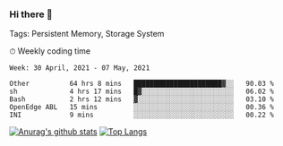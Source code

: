 ### Hi there 👋

Tags: Persistent Memory, Storage System

<!--

[![Anurag's github stats](https://github-readme-stats.vercel.app/api?username=wwyf)](https://github.com/anuraghazra/github-readme-stats)

[![Anurag's github stats](https://github-readme-stats.vercel.app/api?username=wwyf&count_private=true)](https://github.com/anuraghazra/github-readme-stats)


[![Top Langs](https://github-readme-stats.vercel.app/api/top-langs/?username=wwyf&count_private=true&&hide=jupyter%20notebook,html)](https://github.com/anuraghazra/github-readme-stats)



-->


⏱ Weekly coding time

<!--START_SECTION:waka-->
```text
Week: 30 April, 2021 - 07 May, 2021

Other          64 hrs 8 mins   ██████████████████████▓░░   90.03 % 
sh             4 hrs 17 mins   █▓░░░░░░░░░░░░░░░░░░░░░░░   06.02 % 
Bash           2 hrs 12 mins   ▓░░░░░░░░░░░░░░░░░░░░░░░░   03.10 % 
OpenEdge ABL   15 mins         ░░░░░░░░░░░░░░░░░░░░░░░░░   00.36 % 
INI            9 mins          ░░░░░░░░░░░░░░░░░░░░░░░░░   00.22 % 
```
<!--END_SECTION:waka-->



[![Anurag's github stats](https://github-readme-stats.vercel.app/api?username=wwyf&count_private=true&show_icons=true&hide_border=true)](https://github.com/anuraghazra/github-readme-stats) [![Top Langs](https://github-readme-stats.vercel.app/api/top-langs/?username=wwyf&count_private=true&hide=jupyter%20notebook,html,OpenEdge%20ABL&langs_count=10&layout=compact&hide_border=true)](https://github.com/anuraghazra/github-readme-stats)

<!--

[![willianrod's wakatime stats](https://github-readme-stats.vercel.app/api/wakatime?username=wwyf)](https://github.com/anuraghazra/github-readme-stats)


-->
